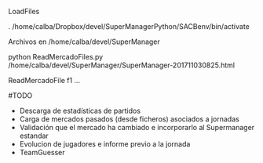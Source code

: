 
LoadFiles

. /home/calba/Dropbox/devel/SuperManagerPython/SACBenv/bin/activate

Archivos en /home/calba/devel/SuperManager

python ReadMercadoFiles.py /home/calba/devel/SuperManager/SuperManager-201711030825.html



ReadMercadoFile f1 ...


#TODO

* Descarga de estadísticas de partidos
* Carga de mercados pasados (desde ficheros) asociados a jornadas
* Validación que el mercado ha cambiado e incorporarlo al Supermanager estandar
* Evolucion de jugadores e informe previo a la jornada
* TeamGuesser

